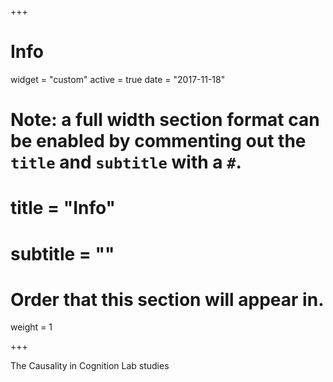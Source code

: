 +++
# Info
widget = "custom"
active = true
date = "2017-11-18"

# Note: a full width section format can be enabled by commenting out the `title` and `subtitle` with a `#`.
# title = "Info"
# subtitle = ""

# Order that this section will appear in.
weight = 1

+++

The Causality in Cognition Lab studies 